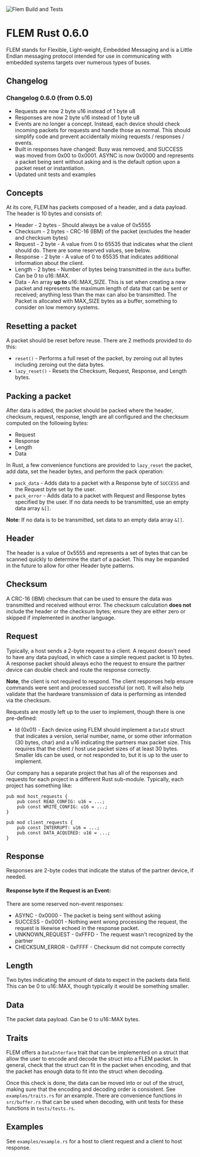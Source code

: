 ![Flem Build and Tests](https://github.com/amcelroy/flem-rust/actions/workflows/rust.yml/badge.svg)

# FLEM Rust 0.6.0

FLEM stands for Flexible, Light-weight, Embedded Messaging and is a Little 
Endian messaging protocol intended for use in communicating with embedded 
systems targets over numerous types of buses. 

## Changelog 
### Changelog 0.6.0 (from 0.5.0)
- Requests are now 2 byte u16 instead of 1 byte u8
- Responses are now 2 byte u16 instead of 1 byte u8
- Events are no longer a concept. Instead, each device should check incoming packets 
for requests and handle those as normal. This should simplify code and prevent
accidentally mixing requests / responses / events.
- Built in responses have changed: Busy was removed, and SUCCESS was moved from 0x00 to 0x0001. ASYNC is now 0x0000 and represents a packet being sent without asking and is the default option upon a packet reset
or instantiation.
- Updated unit tests and examples

## Concepts

At its core, FLEM has packets composed of a header, and a data payload. The 
header is 10 bytes and consists of:
- Header - 2 bytes - Should always be a value of 0x5555
- Checksum - 2 bytes - CRC-16 (IBM) of the packet (excludes the header and 
checksum bytes)
- Request - 2 byte - A value from 0 to 65535 that indicates what the client 
should do. There are some reserved values, see below.
- Response - 2 byte - A value of 0 to 65535 that indicates additional information
 about the client.
- Length - 2 bytes - Number of bytes being transmitted in the `data` buffer. 
Can be 0 to u16::MAX.
- Data - An array **up to** u16::MAX_SIZE. This is set when creating a new 
packet and represents the maximum length of data that can be sent or received; 
anything less than the max can also be transmitted. The Packet is allocated with
MAX_SIZE bytes as a buffer, something to consider on low memory systems.

## Resetting a packet
A packet should be reset before reuse. There are 2 methods provided to do this:
- `reset()` - Performs a full reset of the packet, by zeroing out all bytes
including zeroing out the data bytes.
- `lazy_reset()` - Resets the Checksum, Request, Response, and Length bytes.

## Packing a packet
After data is added, the packet should be packed where the header, checksum,
request, response, length are all configured and the checksum computed on the
following bytes:
- Request
- Response
- Length
- Data

In Rust, a few convenience functions are provided to `lazy_reset` the packet, 
add data, set the header bytes, and perform the pack operation:
- `pack_data` - Adds data to a packet with a Response byte of `SUCCESS` and the
Request byte set by the user.
- `pack_error` - Adds data to a packet with Request and Response bytes specified 
by the user. If no data needs to be transmitted, use an empty data array `&[]`.

__Note__: If no data is to be transmitted, set data to an empty data array 
`&[]`.

## Header
The header is a value of 0x5555 and represents a set of bytes that can be 
scanned quickly to determine the start of a packet. This may be expanded in the 
future to allow for other Header byte patterns.

## Checksum
A CRC-16 (IBM) checksum that can be used to ensure the data was transmitted and
received without error. The checksum calculation **does not** include the 
header or the checksum bytes; ensure they are either zero or skipped if
implemented in another language.

## Request
Typically, a host sends a 2-byte request to a client. A request doesn't need to 
have any data payload, in which case a simple request packet is 10 bytes. 
A response packet should always echo the request to ensure the partner device 
can double check and route the response correctly. 

__Note__, the client is not required to respond. The client responses help 
ensure commands were sent and processed successful (or not). It will also help validate
that the hardware transmission of data is performing as intended via the checksum.

Requests are mostly left up to the user to implement, though there is one 
pre-defined:

- Id (0x01) - Each device using FLEM should implement a `DataId` struct that 
indicates a version, serial number, name, or some other information (30 bytes, 
char) and a u16 indicating the partners max packet size.  This requires that 
the client / host use packet sizes of at least 30 bytes. Smaller Ids can be 
used, or not responded to, but it is up to the user to implement.

Our company has a separate project that has all of the responses and requests
for each project in a different Rust sub-module. Typically, each project has
something like:
```
pub mod host_requests {
    pub const READ_CONFIG: u16 = ...;
    pub const WRITE_CONFIG: u16 = ...;
}

pub mod client_requests {
    pub const INTERRUPT: u16 = ...;
    pub const DATA_ACQUIRED: u16 = ...;
}
```

## Response
Responses are 2-byte codes that indicate the status of the partner device, if needed.  

#### Response byte if the Request is an Event: 
There are some reserved non-event responses:
- ASYNC - 0x0000 - The packet is being sent without asking
- SUCCESS - 0x0001 - Nothing went wrong processing the request, the request is likewise echoed in the response packet.
- UNKNOWN_REQUEST - 0xFFFD - The request wasn't recognized by the partner
- CHECKSUM_ERROR - 0xFFFF - Checksum did not compute correctly

## Length
Two bytes indicating the amount of data to expect in the packets data field. 
This can be 0 to u16::MAX, though typically it would be something smaller. 

## Data
The packet data payload. Can be 0 to u16::MAX bytes. 

## Traits

FLEM offers a `DataInterface` trait that can be implemented on a struct that 
allow the user to encode and decode the struct into a FLEM packet. In general,
check that the struct can fit in the packet when encoding, and that the packet 
has enough data to fit into the struct when decoding. 

Once this check is done, the data can be moved into or out of the struct, making
sure that the encoding and decoding order is consistent. See `examples/traits.rs`
for an example. There are convenience functions in `src/buffer.rs` that can be 
used when decoding, with unit tests for these functions in `tests/tests.rs`.


## Examples

See `examples/example.rs` for a host to client request and a client to host
response.
